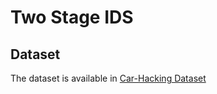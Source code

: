 # Two Stage IDS
## Dataset
The dataset is available in [Car-Hacking Dataset](https://ocslab.hksecurity.net/Datasets/car-hacking-dataset)
